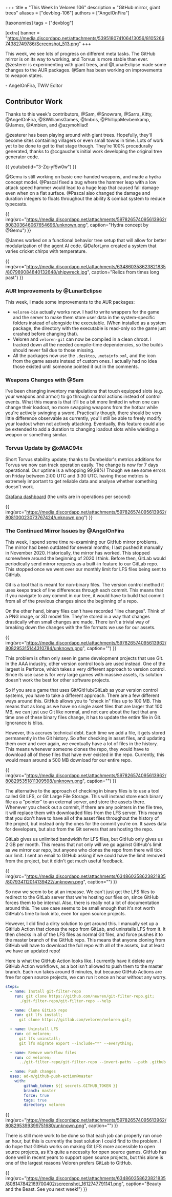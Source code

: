 +++
title = "This Week In Veloren 106"
description = "GitHub mirror, giant trees"
aliases = ["devblog-106"]
authors = ["AngelOnFira"]

[taxonomies]
tags = ["devblog"]

[extra]
banner = "https://media.discordapp.net/attachments/539518074106413056/810526674382749786/Screenshot_513.png"
+++

This week, we see lots of progress on different meta tasks. The GitHub mirror is
on its way to working, and Torvus is more stable than ever. @zesterer is
experimenting with giant trees, and @LunarEclipse made some changes to the AUR
packages. @Sam has been working on improvements to weapon states.

\- AngelOnFira, TWiV Editor

## Contributor Work

Thanks to this week's contributors, @Sam, @Snowram, @Sarra_Kitty, @AngelOnFira,
@SWilliamsGames, @Imbris, @PhillippMevbenkamp, @James, @Ambien, and @azymohliad!

@zesterer has been playing around with giant trees. Hopefully, they'll become
sites containing villagers or even small towns in time. Lots of work yet to be
done to get to that stage though. They're 100% procedurally generated, thanks to
@ccgauche's initial work developing the original tree generator code.

{{ youtube(id="3-Zq-yf5w0w") }}

@Gemu is still working on basic one-handed weapons, and made a hydra concept
model. @Pascal fixed a bug where the hammer leap with a low attack speed hammer
would lead to a huge leap that caused fall damage even when on a flat surface.
@Pascal also changed the damage and duration integers to floats throughout the
ability & combat system to reduce typecasts.

{{
  img(src="https://media.discordapp.net/attachments/597826574095613962/808303646067654696/unknown.png",
  caption="Hydra concept by @Gemu")
}}

@James worked on a functional behavior tree setup that will allow for better
modularization of the agent AI code. @DaforLynx created a system that varies
cricket chirps with temperature.

{{
  img(src="https://media.discordapp.net/attachments/634860358623821835/807989084840132648/shipwreck.jpg",
  caption="Relics from times long past")
}}

### AUR Improvements by @LunarEclipse

This week, I made some improvements to the AUR packages:

- `veloren-bin` actually works now. I had to write wrappers for the game and the
  server to make them store user data in the system-specific folders instead of
  alongside the executable. (When installed as a system package, the directory
  with the executable is read-only so the game just crashed before changing
  that).
- Veloren and `veloren-git` can now be compiled in a clean chroot. I tracked
  down all the needed compile-time dependencies, so the builds should never fail
  due to those missing.
- All the packages now use the `.desktop`, `.metainfo.xml`, and the icon from
  the game assets instead of custom ones. I actually had no idea those existed
  until someone pointed it out in the comments.

### Weapons Changes with @Sam

I've been changing inventory manipulations that touch equipped slots (e.g. your
weapons and armor) to go through control actions instead of control events. What
this means is that it'll be a bit more limited in when one can change their
loadout, no more swapping weapons from the hotbar while you're actively swinging
a sword. Practically though, there should be very little difference observable
as currently, you'll still be able to freely modify your loadout when not
actively attacking. Eventually, this feature could also be extended to add a
duration to changing loadout slots while wielding a weapon or something similar.

### Torvus Update by @xMAC94x

Short Torvus stability update; thanks to Dumbeldor's metrics additions for
Torvus we now can track operation easily. The change is now for 7 days
operational. Our uptime is a whopping 99,98%! Though we see some errors on
Friday between 2:00 UTC and 3:30 UTC. having those metrics is extremely
important to get reliable data and analyse whether something doesn't work.

[Grafana dashboard](https://grafana.veloren.net/d/j5KisDYMk/torvus?orgId=1) (the
units are in operations per second)

{{
  img(src="https://media.discordapp.net/attachments/597826574095613962/808100023073767424/unknown.png")
}}

### The Continued Mirror Issues by @AngelOnFira

This week, I spend some time re-examining our GitHub mirror problems. The mirror
had been outdated for several months; I last pushed it manually in November 2020. Historically, the mirror has worked. This stopped somewhere around the
beginning of 2020 I think. Before then, GitLab would periodically send mirror
requests as a built-in feature to our GitLab repo. This stopped once we went
over our monthly limit for LFS files being sent to GitHub.

Git is a tool that is meant for non-binary files. The version control method it
uses keeps track of line differences through each commit. This means that if you
navigate to any commit in our tree, it would have to build that commit from all
of the previous changes since the beginning of a repo.

On the other hand, binary files can't have recorded "line changes". Think of a
PNG image, or 3D model file. They're stored in a way that changes drastically
when small changes are made. There isn't a trivial way of breaking down the
changes with the file formats we use for our assets.

{{
  img(src="https://media.discordapp.net/attachments/597826574095613962/808295315144310784/unknown.png",
  caption="")
}}

This problem is often only seen in game development projects that use Git. In
the AAA industry, other version control tools are used instead. One of the
largest is Perforce, which takes a very different approach to version control.
Since its use case is for very large games with massive assets, its solution
doesn't work the best for other software projects.

So if you are a game that uses Git/GitHub/GitLab as your version control
systems, you have to take a different approach. There are a few different ways
around this. GitHub allows you to "check in" files up to 100 MB. This means that
as long as we have no single asset files that are larger that 100 MB, we can
just use Git like normal, and not care about the fact that any time one of these
binary files change, it has to update the entire file in Git. Ignorance is
bliss.

However, this accrues technical debt. Each time we add a file, it gets stored
permanently in the Git history. So after checking in asset files, and updating
them over and over again, we eventually have a lot of files in the history. This
means whenever someone clones the repo, they would have to download all of these
files that have ever existed in the repo. Currently, this would mean around a
500 MB download for our entire repo.

{{
  img(src="https://media.discordapp.net/attachments/597826574095613962/808295351811309598/unknown.png",
  caption="")
}}

The alternative to the approach of checking in binary files is to use a tool
called Git LFS, or Git Large File Storage. This will instead store each binary
file as a "pointer" to an external server, and store the assets there. Whenever
you check out a commit, if there are any pointers in the file tree, it will
replace them with downloaded files from the LFS server. This means that you
don't have to have all of the asset files throughout the history of the project,
but instead only the ones for the commit you're on. It saves data for
developers, but also from the Git servers that are hosting the repo.

GitLab gives us unlimited bandwidth for LFS files, but GitHub only gives us 2 GB
per month. This means that not only will we go against GitHub's limit as we
mirror our repo, but anyone who clones the repo from there will tick our limit.
I sent an email to GitHub asking if we could have the limit removed from the
project, but it didn't get much useful feedback.

{{
  img(src="https://media.discordapp.net/attachments/634860358623821835/807934112014139422/unknown.png",
  caption="")
}}

So now we seem to be at an impasse. We can't just get the LFS files to redirect
to the GitLab server that we're hosting our files on, since GitHub forces them
to be internal. Also, there is really not a lot of documentation around this.
The use case seems to be small enough that it's not worth GitHub's time to look
into, even for open source projects.

However, I did find a dirty solution to get around this. I manually set up a
GitHub Action that clones the repo from GitLab, and uninstalls LFS from it. It
then checks in all of the LFS files as normal Git files, and force pushes it to
the master branch of the GitHub repo. This means that anyone cloning from GitHub
will have to download the full repo with all of the assets, but at least we have
an updated repo!

Here is what the GitHub Action looks like. I currently have it delete any GitHub
Action workflows, as a bot isn't allowed to push them to the master branch. Each
run takes around 6 minutes, but because GitHub Actions are free for open source
projects, we can run it once an hour without any worry.

```yaml
steps:
  - name: Install git-filter-repo
    run: git clone https://github.com/newren/git-filter-repo.git;
      ./git-filter-repo/git-filter-repo --help

  - name: Clone GitLab repo
    run: git lfs install;
      git clone https://gitlab.com/veloren/veloren.git;

  - name: Uninstall LFS
    run: cd veloren;
      git lfs uninstall;
      git lfs migrate export --include="*" --everything;

  - name: Remove workflow files
    run: cd veloren;
      ../git-filter-repo/git-filter-repo --invert-paths --path .github --force;

  - name: Push changes
  uses: ad-m/github-push-action@master
    with:
        github_token: ${{ secrets.GITHUB_TOKEN }}
        branch: master
        force: true
        tags: true
        directory: veloren
```

{{
  img(src="https://media.discordapp.net/attachments/597826574095613962/808295399399751680/unknown.png",
  caption="")
}}

There is still more work to be done so that each job can properly run once an
hour, but this is currently the best solution I could find to the problem. I do
hope that GitHub works on making Git LFS more accessible to open source
projects, as it's quite a necessity for open source games. GitHub has done well
in recent years to support open source projects, but this alone is one of the
largest reasons Veloren prefers GitLab to GitHub.

{{
  img(src="https://media.discordapp.net/attachments/634860358623821835/808147842169700402/screenshot_1612747791141.png",
  caption="Beauty and the Beast. See you next week!")
}}
